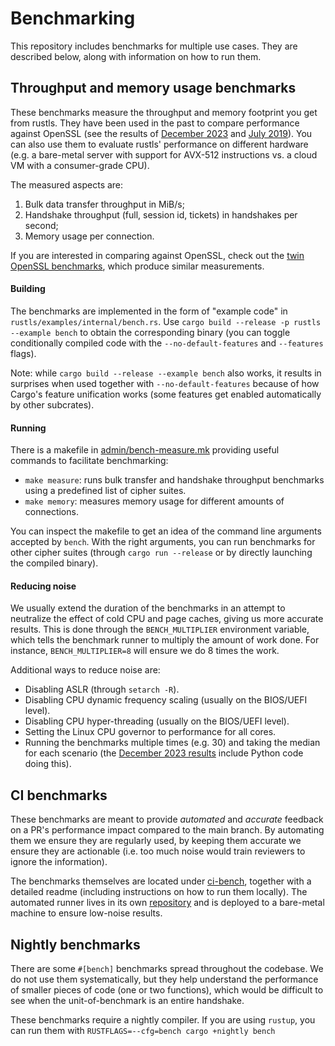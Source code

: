 # Benchmarking

This repository includes benchmarks for multiple use cases. They are described below, along with
information on how to run them.

## Throughput and memory usage benchmarks

These benchmarks measure the throughput and memory footprint you get from rustls. They have been
used in the past to compare performance against OpenSSL (see the results of [December
2023](https://github.com/aochagavia/rustls-bench-results) and [July
2019](https://jbp.io/2019/07/01/rustls-vs-openssl-performance.html)). You can also use them to
evaluate rustls' performance on different hardware (e.g. a bare-metal server with support for
AVX-512 instructions vs. a cloud VM with a consumer-grade CPU).

The measured aspects are:

1. Bulk data transfer throughput in MiB/s;
2. Handshake throughput (full, session id, tickets) in handshakes per second;
3. Memory usage per connection.

If you are interested in comparing against OpenSSL, check out the [twin OpenSSL
benchmarks](https://github.com/ctz/openssl-bench), which produce similar measurements.

#### Building

The benchmarks are implemented in the form of "example code" in `rustls/examples/internal/bench.rs`.
Use `cargo build --release -p rustls --example bench` to obtain the corresponding binary (you can
toggle conditionally compiled code with the `--no-default-features` and `--features` flags).

Note: while `cargo build --release --example bench` also works, it results in surprises when used
together with `--no-default-features` because of how Cargo's feature unification works (some
features get enabled automatically by other subcrates).

#### Running

There is a makefile in [admin/bench-measure.mk](admin/bench-measure.mk) providing useful commands to
facilitate benchmarking:

- `make measure`: runs bulk transfer and handshake throughput benchmarks using a predefined list of
  cipher suites.
- `make memory`: measures memory usage for different amounts of connections.

You can inspect the makefile to get an idea of the command line arguments accepted by `bench`. With
the right arguments, you can run benchmarks for other cipher suites (through `cargo run --release`
or by directly launching the compiled binary).

#### Reducing noise

We usually extend the duration of the benchmarks in an attempt to neutralize the effect of cold CPU
and page caches, giving us more accurate results. This is done through the `BENCH_MULTIPLIER`
environment variable, which tells the benchmark runner to multiply the amount of work done. For
instance, `BENCH_MULTIPLIER=8` will ensure we do 8 times the work.

Additional ways to reduce noise are:

- Disabling ASLR (through `setarch -R`).
- Disabling CPU dynamic frequency scaling (usually on the BIOS/UEFI level).
- Disabling CPU hyper-threading (usually on the BIOS/UEFI level).
- Setting the Linux CPU governor to performance for all cores.
- Running the benchmarks multiple times (e.g. 30) and taking the median for each scenario (the
  [December 2023 results](https://github.com/aochagavia/rustls-bench-results) include Python code
  doing this).

## CI benchmarks

These benchmarks are meant to provide _automated_ and _accurate_ feedback on a PR's performance
impact compared to the main branch. By automating them we ensure they are regularly used, by keeping
them accurate we ensure they are actionable (i.e. too much noise would train reviewers to ignore the
information).

The benchmarks themselves are located under [ci-bench](ci-bench), together with a detailed readme
(including instructions on how to run them locally). The automated runner lives in its own
[repository](https://github.com/rustls/rustls-bench-app) and is deployed to a bare-metal machine to
ensure low-noise results.

## Nightly benchmarks

There are some `#[bench]` benchmarks spread throughout the codebase. We do not use them
systematically, but they help understand the performance of smaller pieces of code (one or two
functions), which would be difficult to see when the unit-of-benchmark is an entire handshake.

These benchmarks require a nightly compiler. If you are using `rustup`, you can run them with
`RUSTFLAGS=--cfg=bench cargo +nightly bench`